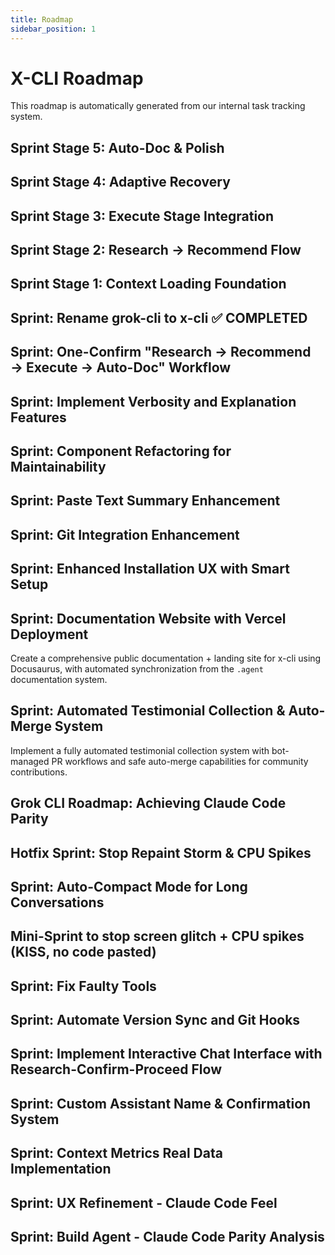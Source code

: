 ```yaml
---
title: Roadmap
sidebar_position: 1
---
```


# X-CLI Roadmap

This roadmap is automatically generated from our internal task tracking system.

## Sprint Stage 5: Auto-Doc & Polish
## Sprint Stage 4: Adaptive Recovery
## Sprint Stage 3: Execute Stage Integration
## Sprint Stage 2: Research → Recommend Flow
## Sprint Stage 1: Context Loading Foundation
## Sprint: Rename grok-cli to x-cli ✅ COMPLETED
## Sprint: One-Confirm "Research → Recommend → Execute → Auto-Doc" Workflow
## Sprint: Implement Verbosity and Explanation Features
## Sprint: Component Refactoring for Maintainability
## Sprint: Paste Text Summary Enhancement
## Sprint: Git Integration Enhancement
## Sprint: Enhanced Installation UX with Smart Setup
## Sprint: Documentation Website with Vercel Deployment

Create a comprehensive public documentation + landing site for x-cli using Docusaurus, with automated synchronization from the `.agent` documentation system.

## Sprint: Automated Testimonial Collection & Auto-Merge System

Implement a fully automated testimonial collection system with bot-managed PR workflows and safe auto-merge capabilities for community contributions.

## Grok CLI Roadmap: Achieving Claude Code Parity
## Hotfix Sprint: Stop Repaint Storm & CPU Spikes
## Sprint: Auto-Compact Mode for Long Conversations
## Mini-Sprint to stop screen glitch + CPU spikes (KISS, no code pasted)
## Sprint: Fix Faulty Tools
## Sprint: Automate Version Sync and Git Hooks
## Sprint: Implement Interactive Chat Interface with Research-Confirm-Proceed Flow
## Sprint: Custom Assistant Name & Confirmation System
## Sprint: Context Metrics Real Data Implementation
## Sprint: UX Refinement - Claude Code Feel
## Sprint: Build Agent - Claude Code Parity Analysis